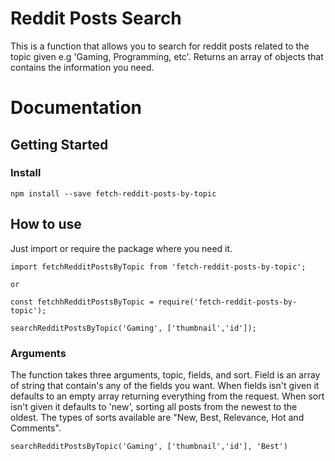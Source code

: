 # Reddit Posts Search
This is a function that allows you to search for reddit posts related to the topic given e.g 'Gaming, Programming, etc'. Returns an array of objects that contains the information you need.

# Documentation

## Getting Started

### Install
```
npm install --save fetch-reddit-posts-by-topic
``` 
## How to use
Just import or require the package where you need it.

```
import fetchRedditPostsByTopic from 'fetch-reddit-posts-by-topic';

or

const fetchhRedditPostsByTopic = require('fetch-reddit-posts-by-topic');

searchRedditPostsByTopic('Gaming', ['thumbnail','id']);
```

### Arguments
The function takes three arguments, topic, fields, and sort. Field is an array of string that contain's any of the fields you want. When fields isn't given it defaults to an empty array returning everything from the request. When sort isn't given it defaults to 'new', sorting all posts from the newest to the oldest. 
The types of sorts available are "New, Best, Relevance, Hot and Comments".

```
searchRedditPostsByTopic('Gaming', ['thumbnail','id'], 'Best')
```
